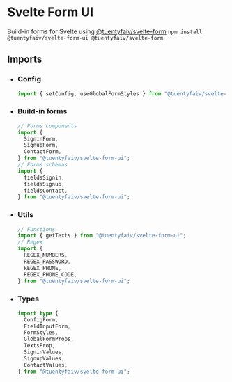 # Svelte Form UI
Build-in forms for Svelte using [@tuentyfaiv/svelte-form](https://www.npmjs.com/package/@tuentyfaiv/svelte-form)
`npm install @tuentyfaiv/svelte-form-ui @tuentyfaiv/svelte-form`

## Imports
- ### Config 
  ```typescript
  import { setConfig, useGlobalFormStyles } from "@tuentyfaiv/svelte-form-ui";
  ```
- ### Build-in forms
  ```typescript
  // Forms components
  import {
    SigninForm,
    SignupForm,
    ContactForm,
  } from "@tuentyfaiv/svelte-form-ui";
  // Forms schemas
  import {
    fieldsSignin,
    fieldsSignup,
    fieldsContact,
  } from "@tuentyfaiv/svelte-form-ui";
  ```
- ### Utils
  ```typescript
  // Functions
  import { getTexts } from "@tuentyfaiv/svelte-form-ui";
  // Regex
  import {
    REGEX_NUMBERS,
    REGEX_PASSWORD,
    REGEX_PHONE,
    REGEX_PHONE_CODE,
  } from "@tuentyfaiv/svelte-form-ui";
  ```
- ### Types
  ```typescript
  import type {
    ConfigForm,
    FieldInputForm,
    FormStyles,
    GlobalFormProps,
    TextsProp,
    SigninValues,
    SignupValues,
    ContactValues,
  } from "@tuentyfaiv/svelte-form-ui";
  ```